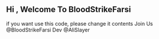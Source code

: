 ## Hi , Welcome To BloodStrikeFarsi
if you want use this code, please change it contents
Join Us @BloodStrikeFarsi
Dev @AliSlayer

